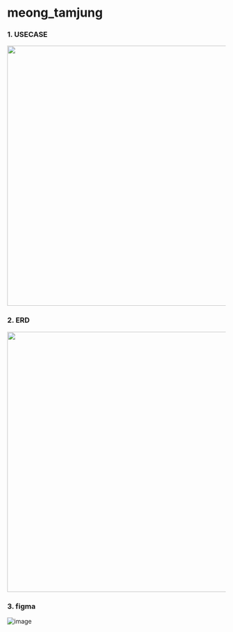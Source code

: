 # meong_tamjung

### 1. USECASE 
<img src="https://user-images.githubusercontent.com/84279479/125884232-8e3cb9c2-c15f-41fa-9cbd-3ce7c60c81f4.png" width="600">

### 2. ERD
<img src="https://github.com/sonyujin95/meong_tamjung/blob/main/images/ERD%20-v1.png?raw=true" width="600">

### 3. figma
![image](https://user-images.githubusercontent.com/84061081/126484989-1e9e7b39-7eef-439a-bc2f-ca5aaf1c3e29.png)
